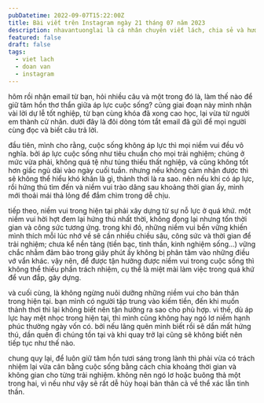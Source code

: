 ```yaml
---
pubDatetime: 2022-09-07T15:22:00Z
title: Bài viết trên Instagram ngày 21 tháng 07 năm 2023
description: nhavantuonglai là cá nhân chuyên viết lách, chia sẻ và hướng dẫn mọi người thuần thục hơn khi thực hành viết lách mỗi ngày qua những bài chia sẻ ngắn trên Instagram chính thức.
featured: false
draft: false
tags:
  - viet lach
  - doan van
  - instagram
---
```


hôm rồi nhận email từ bạn, hỏi nhiều câu và một trong đó là, làm thế nào để giữ tâm hồn thơ thẩn giữa áp lực cuộc sống? cũng giai đoạn này mình nhận vài lời dự lễ tốt nghiệp, từ bạn cùng khóa đã xong cao học, lại vừa từ người em thành cử nhân. dưới đây là đôi dòng tóm tắt email đã gửi để mọi người cùng đọc và biết câu trả lời.

đầu tiên, mình cho rằng, cuộc sống không áp lực thì mọi niềm vui đều vô nghĩa. bởi áp lực cuộc sống như tiêu chuẩn cho mọi trải nghiệm; chúng ở mức vừa phải, không quá tệ như túng thiếu thất nghiệp, và cũng không tốt hơn giấc ngủ dài vào ngày cuối tuần. nhưng nếu không cảm nhận được thì sẽ không thể hiểu khó khăn là gì, thảnh thơi là ra sao. nên nếu khi có áp lực, rồi hứng thú tìm đến và niềm vui trào dâng sau khoảng thời gian ấy, mình mới thoải mái thả lỏng để đắm chìm trong dễ chịu.

tiếp theo, niềm vui trong hiện tại phải xây dựng từ sự nỗ lực ở quá khứ. một niềm vui hời hợt đem lại hứng thú nhất thời, không đọng lại nhưng tốn thời gian và công sức tương ứng. trong khi đó, những niềm vui bền vững khiến mình thích mỗi lúc nhớ về sẽ cần nhiều chiều sâu, công sức và thời gian để trải nghiệm; chưa kể nền tảng (tiền bạc, tinh thần, kinh nghiệm sống…) vững chắc nhằm đảm bảo trong giây phút ấy không bị phân tâm vào những điều vớ vẩn khác. vậy nên, để được tận hưởng được niềm vui trong cuộc sống thì không thể thiếu phần trách nhiệm, cụ thể là miệt mài làm việc trong quá khứ để vun đắp, gây dựng.

và cuối cùng, là không ngừng nuôi dưỡng những niềm vui cho bản thân trong hiện tại. bạn mình có người tập trung vào kiếm tiền, đến khi muốn thảnh thơi thì lại không biết nên tận hưởng ra sao cho phù hợp. vì thế, dù áp lực hay mệt nhọc trong hiện tại, thì mình cũng không hay ngó lơ niềm hạnh phúc thường ngày vốn có. bởi nếu lãng quên mình biết rồi sẽ dần mất hứng thú, dần quên đi chúng tồn tại và khi quay trở lại cũng sẽ không biết nên tiếp tục như thế nào.

chung quy lại, để luôn giữ tâm hồn tươi sáng trong lành thì phải vừa có trách nhiệm lại vừa cân bằng cuộc sống bằng cách chia khoảng thời gian và không gian cho từng trải nghiệm. không nên ngó lơ hoặc buông thả một trong hai, vì nếu như vậy sẽ rất dễ hủy hoại bản thân cả về thể xác lẫn tinh thần.
